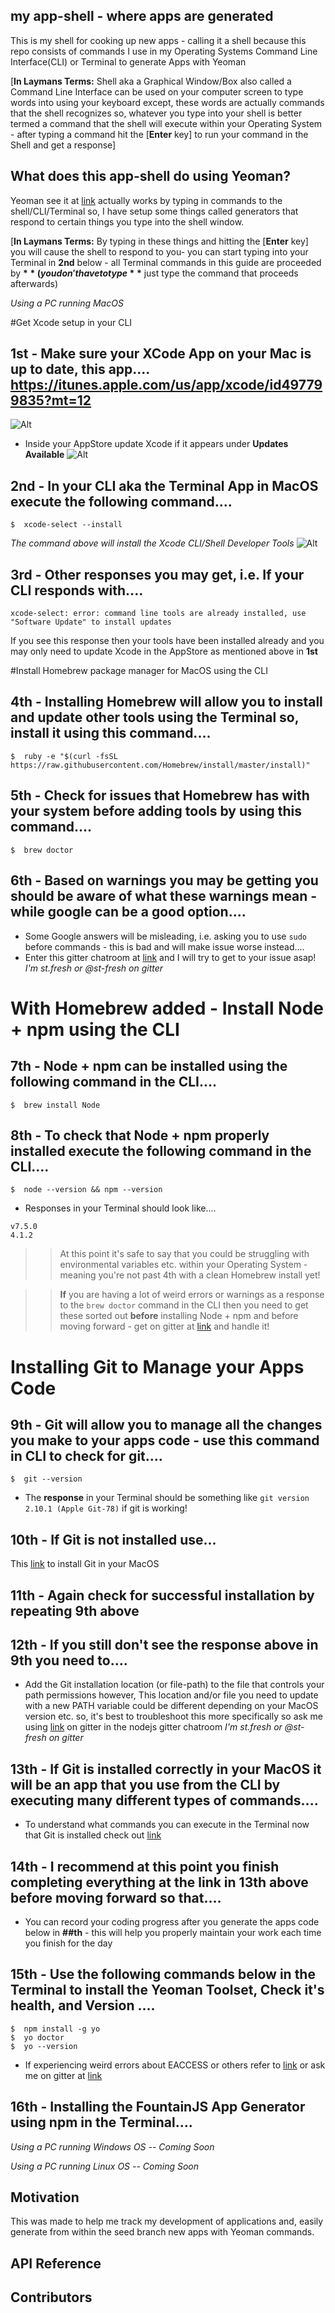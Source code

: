 ## my app-shell - where apps are generated

This is my shell for cooking up new apps - calling it a shell because this repo consists of commands I use in my Operating Systems Command Line Interface(CLI) or Terminal to generate Apps with Yeoman

[**In Laymans Terms:** Shell aka a Graphical Window/Box also called a Command Line Interface can be used on your computer screen to type words into using your keyboard except, these words are actually commands that the shell recognizes so, whatever you type into your shell is better termed a command that the shell will execute within your Operating System - after typing a command hit the [**Enter** key] to run your command in the Shell and get a response]

## What does this app-shell do using Yeoman?

Yeoman see it at [link](http://yeoman.io "Title") actually works by typing in commands to the shell/CLI/Terminal so, I have setup some things called generators that respond to certain things you type into the shell window.

[**In Laymans Terms:** By typing in these things and hitting the [**Enter** key] you will cause the shell to respond to you- you can start typing into your Terminal in **2nd** below - all Terminal commands in this guide are proceeded by **$** (you don't have to type **$** just type the command that proceeds afterwards)

*Using a PC running MacOS*

#Get Xcode setup in your CLI
## 1st - Make sure your XCode App on your Mac is up to date, this app.... https://itunes.apple.com/us/app/xcode/id497799835?mt=12 
![Alt](http://res.cloudinary.com/hrscywv4p/image/upload/c_limit,h_9000,w_1200,f_auto,q_90/v1/270318/Screen_Shot_2017-02-10_at_12.47.46_AM_s5yvoy.png "Title")
* Inside your AppStore update Xcode if it appears under **Updates Available** 
![Alt](http://res.cloudinary.com/hrscywv4p/image/upload/c_limit,h_9000,w_1200,f_auto,q_90/v1/270318/Screen_Shot_2017-02-10_at_12.47.05_AM_pieoc7.png "Title")

## 2nd - In your CLI aka the Terminal App in MacOS execute the following command....
```
$  xcode-select --install
```
*The command above will install the Xcode CLI/Shell Developer Tools*
![Alt](http://res.cloudinary.com/hrscywv4p/image/upload/c_limit,h_9000,w_1200,f_auto/v1/270318/Screen_Shot_2017-02-10_at_12.40.05_AM_frvsyl.png "Title")
## 3rd - Other responses you may get, i.e. If your CLI responds with....
```
xcode-select: error: command line tools are already installed, use "Software Update" to install updates
``` 
If you see this response then your tools have been installed already and you may only need to update Xcode in the AppStore as mentioned above in **1st**

#Install Homebrew package manager for MacOS using the CLI
## 4th - Installing Homebrew will allow you to install and update other tools using the Terminal so, install it using this command....
```
$  ruby -e "$(curl -fsSL https://raw.githubusercontent.com/Homebrew/install/master/install)"
```
## 5th - Check for issues that Homebrew has with your system before adding tools by using this command....
```
$  brew doctor
```
## 6th - Based on warnings you may be getting you should be aware of what these warnings mean - while google can be a good option....
* Some Google answers will be misleading, i.e. asking you to use `sudo` before commands - this is bad and will make issue worse instead....
* Enter this gitter chatroom at [link](https://gitter.im/caskroom/homebrew-cask?utm_source=share-link&utm_medium=link&utm_campaign=share-link "Title") and I will try to get to your issue asap! *I'm st.fresh or @st-fresh on gitter*

# With Homebrew added - Install Node + npm using the CLI
## 7th - Node + npm can be installed using the following command in the CLI....
```
$  brew install Node
```
## 8th - To check that Node + npm properly installed execute the following command in the CLI....
```
$  node --version && npm --version
```
* Responses in your Terminal should look like....
```
v7.5.0
4.1.2
```


> > At this point it's safe to say that you could be struggling with environmental variables etc. within your Operating System - meaning you're not past 4th with a clean Homebrew install yet!

> > **If** you are having a lot of weird errors or warnings as a response to the `brew doctor` command in the CLI then you need to get these sorted out **before** installing Node + npm and before moving forward - get on gitter at [link](https://gitter.im/caskroom/homebrew-cask?utm_source=share-link&utm_medium=link&utm_campaign=share-link "Title") and handle it!

# Installing Git to Manage your Apps Code
## 9th - Git will allow you to manage all the changes you make to your apps code - use this command in CLI to check for git....
```
$  git --version
``` 
* The **response** in your Terminal should be something like `git version 2.10.1 (Apple Git-78)` if git is working!

## 10th - If Git is not installed use...
This [link](https://git-scm.com/ "Title") to install Git in your MacOS 
## 11th -  Again check for successful installation by repeating 9th above
## 12th -  If you still don't see the response above in 9th you need to....
* Add the Git installation location (or file-path) to the file that controls your path permissions however, This location and/or file you need to update with a new PATH variable could be different depending on your MacOS version etc. so, it's best to troubleshoot this more specifically so ask me using [link](https://gitter.im/gitterHQ/nodejs?utm_source=share-link&utm_medium=link&utm_campaign=share-link "Title") on gitter in the nodejs gitter chatroom *I'm st.fresh or @st-fresh on gitter*

## 13th - If Git is installed correctly in your MacOS it will be an app that you use from the CLI by executing many different types of commands....
* To understand what commands you can execute in the Terminal now that Git is installed check out [link](https://try.github.io/levels/1/challenges/1 "Title") 

## 14th - I recommend at this point you finish completing everything at the link in 13th above before moving forward so that....
* You can record your coding progress after you generate the apps code below in **##th** - this will help you properly maintain your work each time you finish for the day

## 15th - Use the following commands below in the Terminal to install the Yeoman Toolset, Check it's health, and Version ....
```
$  npm install -g yo
$  yo doctor
$  yo --version
```
* If experiencing weird errors about EACCESS or others refer to [link](https://docs.npmjs.com/getting-started/fixing-npm-permissions "Title") or ask me on gitter at [link](https://gitter.im/yeoman/yeoman?utm_source=share-link&utm_medium=link&utm_campaign=share-link "Title")

## 16th - Installing the FountainJS App Generator using npm in the Terminal....
<!--* The Fountain Web App Generator perfectly provides me with what I want for my first applications
* The Generator itself is in the  

# The NBMGN Generator is being cooked up right now - standby-->
*Using a PC running Windows OS -- Coming Soon*

*Using a PC running Linux OS -- Coming Soon*

## Motivation

This was made to help me track my development of applications and, easily generate from within the seed branch new apps with Yeoman commands.

## API Reference

## Contributors